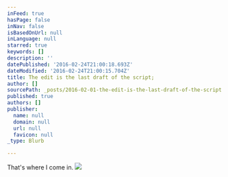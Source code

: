 ```yaml
---
inFeed: true
hasPage: false
inNav: false
isBasedOnUrl: null
inLanguage: null
starred: true
keywords: []
description: ''
datePublished: '2016-02-24T21:00:18.693Z'
dateModified: '2016-02-24T21:00:15.704Z'
title: The edit is the last draft of the script;
author: []
sourcePath: _posts/2016-02-01-the-edit-is-the-last-draft-of-the-script.md
published: true
authors: []
publisher:
  name: null
  domain: null
  url: null
  favicon: null
_type: Blurb

---
```

That's where I come in.
![](https://the-grid-user-content.s3-us-west-2.amazonaws.com/854f9978-cdba-4c37-ab3f-fece87a81985.jpg)